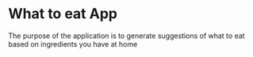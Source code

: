 # What to eat App
The purpose of the application is to generate suggestions of what to eat based on ingredients you have at home